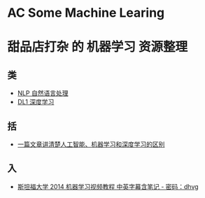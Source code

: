 # AC Some Machine Learing
# 甜品店打杂 的 机器学习 资源整理

## 类
- [NLP 自然语言处理](NLP.md)
- [DL1 深度学习](DL1.md)

## 括
- [一篇文章讲清楚人工智能、机器学习和深度学习的区别](https://36kr.com/p/5052482.html)

## 入
- [斯坦福大学 2014 机器学习视频教程 中英字幕含笔记 - 密码：dhvg](http://pan.baidu.com/s/1hsPhlPy)
